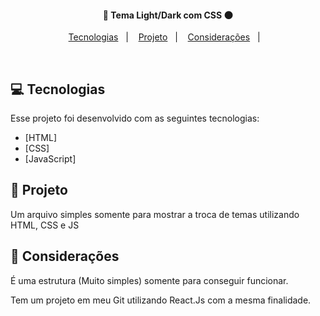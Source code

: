 <h4 align="center">
  🔆 Tema Light/Dark com CSS 🌑
</h4>

<p align="center">
  <a href="#rocket-tecnologias">Tecnologias</a>&nbsp;&nbsp;&nbsp;|&nbsp;&nbsp;&nbsp;
  <a href="#-projeto">Projeto</a>&nbsp;&nbsp;&nbsp;|&nbsp;&nbsp;&nbsp;
  <a href="#-projeto">Considerações</a>&nbsp;&nbsp;&nbsp;|&nbsp;&nbsp;&nbsp;
</p>

<br>

## 💻 Tecnologias

Esse projeto foi desenvolvido com as seguintes tecnologias:

- [HTML]
- [CSS]
- [JavaScript]


## 📝 Projeto

Um arquivo simples somente para mostrar a troca de temas utilizando HTML, CSS e JS

## 🎱 Considerações

É uma estrutura (Muito simples) somente para conseguir funcionar. 

Tem um projeto em meu Git utilizando React.Js com a mesma finalidade. 